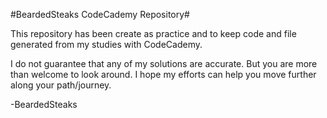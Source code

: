 #BeardedSteaks CodeCademy Repository#

This repository has been create as practice and to keep code and file generated
from my studies with CodeCademy.

I do not guarantee that any of my solutions are accurate. But you are more than
welcome to look around.  I hope my efforts can help you move further along your
path/journey.

-BeardedSteaks


